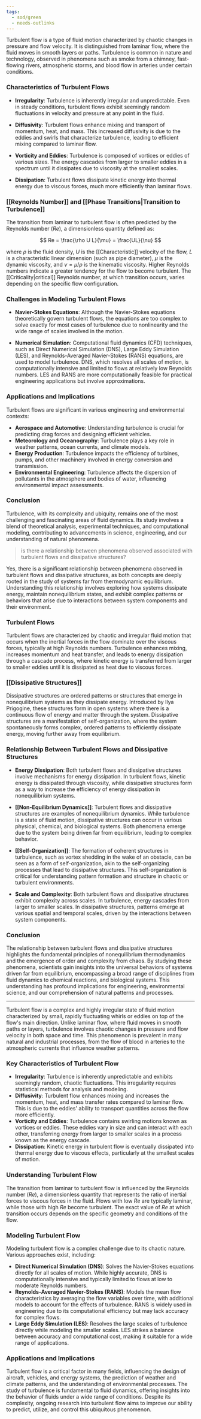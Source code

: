 ```yaml
---
tags:
  - sod/green
  - needs-outlinks
---
```


Turbulent flow is a type of fluid motion characterized by chaotic changes in pressure and flow velocity. It is distinguished from laminar flow, where the fluid moves in smooth layers or paths. Turbulence is common in nature and technology, observed in phenomena such as smoke from a chimney, fast-flowing rivers, atmospheric storms, and blood flow in arteries under certain conditions.

### Characteristics of Turbulent Flows

- **Irregularity**: Turbulence is inherently irregular and unpredictable. Even in steady conditions, turbulent flows exhibit seemingly random fluctuations in velocity and pressure at any point in the fluid.

- **Diffusivity**: Turbulent flows enhance mixing and transport of momentum, heat, and mass. This increased diffusivity is due to the eddies and swirls that characterize turbulence, leading to efficient mixing compared to laminar flow.

- **Vorticity and Eddies**: Turbulence is composed of vortices or eddies of various sizes. The energy cascades from larger to smaller eddies in a spectrum until it dissipates due to viscosity at the smallest scales.

- **Dissipation**: Turbulent flows dissipate kinetic energy into thermal energy due to viscous forces, much more efficiently than laminar flows.

### [[Reynolds Number]] and [[Phase Transitions|Transition to Turbulence]]

The transition from laminar to turbulent flow is often predicted by the Reynolds number ($Re$), a dimensionless quantity defined as:

$$
Re = \frac{\rho U L}{\mu} = \frac{UL}{\nu}
$$

where $\rho$ is the fluid density, $U$ is the [[Characteristic]] velocity of the flow, $L$ is a characteristic linear dimension (such as pipe diameter), $\mu$ is the dynamic viscosity, and $\nu = \mu/\rho$ is the kinematic viscosity. Higher Reynolds numbers indicate a greater tendency for the flow to become turbulent. The [[Criticality|critical]] Reynolds number, at which transition occurs, varies depending on the specific flow configuration.

### Challenges in Modeling Turbulent Flows

- **Navier-Stokes Equations**: Although the Navier-Stokes equations theoretically govern turbulent flows, the equations are too complex to solve exactly for most cases of turbulence due to nonlinearity and the wide range of scales involved in the motion.

- **Numerical Simulation**: Computational fluid dynamics (CFD) techniques, such as Direct Numerical Simulation (DNS), Large Eddy Simulation (LES), and Reynolds-Averaged Navier-Stokes (RANS) equations, are used to model turbulence. DNS, which resolves all scales of motion, is computationally intensive and limited to flows at relatively low Reynolds numbers. LES and RANS are more computationally feasible for practical engineering applications but involve approximations.

### Applications and Implications

Turbulent flows are significant in various engineering and environmental contexts:
- **Aerospace and Automotive**: Understanding turbulence is crucial for predicting drag forces and designing efficient vehicles.
- **Meteorology and Oceanography**: Turbulence plays a key role in weather patterns, ocean currents, and climate models.
- **Energy Production**: Turbulence impacts the efficiency of turbines, pumps, and other machinery involved in energy conversion and transmission.
- **Environmental Engineering**: Turbulence affects the dispersion of pollutants in the atmosphere and bodies of water, influencing environmental impact assessments.

### Conclusion

Turbulence, with its complexity and ubiquity, remains one of the most challenging and fascinating areas of fluid dynamics. Its study involves a blend of theoretical analysis, experimental techniques, and computational modeling, contributing to advancements in science, engineering, and our understanding of natural phenomena.


> is there a relationship between phenomena observed associated with turbulent flows and dissipative structures?

Yes, there is a significant relationship between phenomena observed in turbulent flows and dissipative structures, as both concepts are deeply rooted in the study of systems far from thermodynamic equilibrium. Understanding this relationship involves exploring how systems dissipate energy, maintain nonequilibrium states, and exhibit complex patterns or behaviors that arise due to interactions between system components and their environment.

### Turbulent Flows

Turbulent flows are characterized by chaotic and irregular fluid motion that occurs when the inertial forces in the flow dominate over the viscous forces, typically at high Reynolds numbers. Turbulence enhances mixing, increases momentum and heat transfer, and leads to energy dissipation through a cascade process, where kinetic energy is transferred from larger to smaller eddies until it is dissipated as heat due to viscous forces.

### [[Dissipative Structures]]

Dissipative structures are ordered patterns or structures that emerge in nonequilibrium systems as they dissipate energy. Introduced by Ilya Prigogine, these structures form in open systems where there is a continuous flow of energy and matter through the system. Dissipative structures are a manifestation of self-organization, where the system spontaneously forms complex, ordered patterns to efficiently dissipate energy, moving further away from equilibrium.

### Relationship Between Turbulent Flows and Dissipative Structures

- **Energy Dissipation**: Both turbulent flows and dissipative structures involve mechanisms for energy dissipation. In turbulent flows, kinetic energy is dissipated through viscosity, while dissipative structures form as a way to increase the efficiency of energy dissipation in nonequilibrium systems.

- **[[Non-Equilibrium Dynamics]]**: Turbulent flows and dissipative structures are examples of nonequilibrium dynamics. While turbulence is a state of fluid motion, dissipative structures can occur in various physical, chemical, and biological systems. Both phenomena emerge due to the system being driven far from equilibrium, leading to complex behavior.

- **[[Self-Organization]]**: The formation of coherent structures in turbulence, such as vortex shedding in the wake of an obstacle, can be seen as a form of self-organization, akin to the self-organizing processes that lead to dissipative structures. This self-organization is critical for understanding pattern formation and structure in chaotic or turbulent environments.

- **Scale and Complexity**: Both turbulent flows and dissipative structures exhibit complexity across scales. In turbulence, energy cascades from larger to smaller scales. In dissipative structures, patterns emerge at various spatial and temporal scales, driven by the interactions between system components.

### Conclusion

The relationship between turbulent flows and dissipative structures highlights the fundamental principles of nonequilibrium thermodynamics and the emergence of order and complexity from chaos. By studying these phenomena, scientists gain insights into the universal behaviors of systems driven far from equilibrium, encompassing a broad range of disciplines from fluid dynamics to chemical reactions, and biological systems. This understanding has profound implications for engineering, environmental science, and our comprehension of natural patterns and processes.

---

Turbulent flow is a complex and highly irregular state of fluid motion characterized by small, rapidly fluctuating whirls or eddies on top of the flow's main direction. Unlike laminar flow, where fluid moves in smooth paths or layers, turbulence involves chaotic changes in pressure and flow velocity in both space and time. This phenomenon is prevalent in many natural and industrial processes, from the flow of blood in arteries to the atmospheric currents that influence weather patterns.

### Key Characteristics of Turbulent Flow

- **Irregularity**: Turbulence is inherently unpredictable and exhibits seemingly random, chaotic fluctuations. This irregularity requires statistical methods for analysis and modeling.
- **Diffusivity**: Turbulent flow enhances mixing and increases the momentum, heat, and mass transfer rates compared to laminar flow. This is due to the eddies' ability to transport quantities across the flow more efficiently.
- **Vorticity and Eddies**: Turbulence contains swirling motions known as vortices or eddies. These eddies vary in size and can interact with each other, transferring energy from larger to smaller scales in a process known as the energy cascade.
- **Dissipation**: Kinetic energy in turbulent flow is eventually dissipated into thermal energy due to viscous effects, particularly at the smallest scales of motion.

### Understanding Turbulent Flow

The transition from laminar to turbulent flow is influenced by the Reynolds number ($Re$), a dimensionless quantity that represents the ratio of inertial forces to viscous forces in the fluid. Flows with low $Re$ are typically laminar, while those with high $Re$ become turbulent. The exact value of $Re$ at which transition occurs depends on the specific geometry and conditions of the flow.

### Modeling Turbulent Flow

Modeling turbulent flow is a complex challenge due to its chaotic nature. Various approaches exist, including:

- **Direct Numerical Simulation (DNS)**: Solves the Navier-Stokes equations directly for all scales of motion. While highly accurate, DNS is computationally intensive and typically limited to flows at low to moderate Reynolds numbers.
- **Reynolds-Averaged Navier-Stokes (RANS)**: Models the mean flow characteristics by averaging the flow variables over time, with additional models to account for the effects of turbulence. RANS is widely used in engineering due to its computational efficiency but may lack accuracy for complex flows.
- **Large Eddy Simulation (LES)**: Resolves the large scales of turbulence directly while modeling the smaller scales. LES strikes a balance between accuracy and computational cost, making it suitable for a wide range of applications.

### Applications and Implications

Turbulent flow is a critical factor in many fields, influencing the design of aircraft, vehicles, and energy systems, the prediction of weather and climate patterns, and the understanding of environmental processes. The study of turbulence is fundamental to fluid dynamics, offering insights into the behavior of fluids under a wide range of conditions. Despite its complexity, ongoing research into turbulent flow aims to improve our ability to predict, utilize, and control this ubiquitous phenomenon.